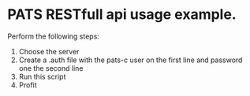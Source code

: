 # PATS RESTfull api usage example.

Perform the following steps:
1. Choose the server
2. Create a .auth file with the pats-c user on the first line and password one the second line
3. Run this script
4. Profit
